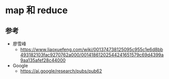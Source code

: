 # map 和 reduce

## 参考
  * 廖雪峰
    *  https://www.liaoxuefeng.com/wiki/001374738125095c955c1e6d8bb493182103fac9270762a000/00141861202544241651579c69d4399a9aa135afef28c44000
  * Google 
    * https://ai.google/research/pubs/pub62   